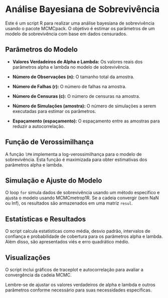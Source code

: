 # Análise Bayesiana de Sobrevivência

Este é um script R para realizar uma análise bayesiana de sobrevivência usando o pacote MCMCpack. O objetivo é estimar os parâmetros de um modelo de sobrevivência com base em dados censurados.

## Parâmetros do Modelo

- **Valores Verdadeiros de Alpha e Lambda:** Os valores reais dos parâmetros alpha e lambda no modelo de sobrevivência.

- **Número de Observações (n):** O tamanho total da amostra.

- **Número de Falhas (r):** O número de falhas na amostra.

- **Número de Censuras (c):** O número de censuras na amostra.

- **Número de Simulações (amostra):** O número de simulações a serem executadas para estimar os parâmetros.

- **Espaçamento (espaçamento):** O espaçamento entre as amostras para reduzir a autocorrelação.

## Função de Verossimilhança

A função `lPH` implementa a log-verossimilhança para o modelo de sobrevivência. Esta função é maximizada para obter estimativas dos parâmetros alpha e lambda.

## Simulação e Ajuste do Modelo

O loop `for` simula dados de sobrevivência usando um método específico e ajusta o modelo usando MCMCmetrop1R. Se a cadeia convergir (sem NaN ou Inf), os resultados são armazenados em uma matriz `resul`.

## Estatísticas e Resultados

O script calcula estatísticas como média, desvio padrão, intervalos de confiança e probabilidade de cobertura para os parâmetros alpha e lambda. Além disso, são apresentados viés e erro quadrático médio.

## Visualizações

O script inclui gráficos de traceplot e autocorrelação para avaliar a convergência da cadeia MCMC.

Lembre-se de ajustar os valores verdadeiros de alpha e lambda e outros parâmetros conforme necessário para suas necessidades específicas.
